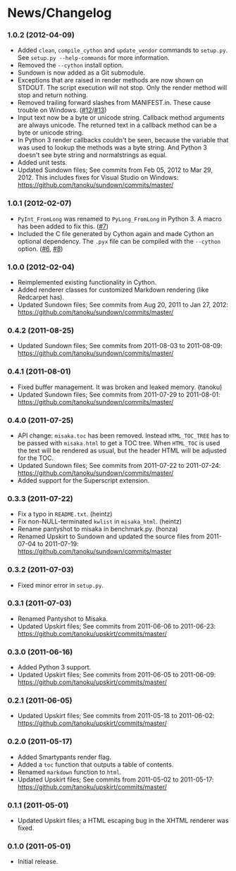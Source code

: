 News/Changelog
==============

### 1.0.2 (2012-04-09)

 - Added `clean`, `compile_cython` and `update_vendor` commands to `setup.py`.
   See `setup.py --help-commands` for more information.
 - Removed the `--cython` install option.
 - Sundown is now added as a Git submodule.
 - Exceptions that are raised in render methods are now shown on STDOUT. The
   script execution will not stop. Only the render method will stop and return
   nothing.
 - Removed trailing forward slashes from MANIFEST.in. These cause trouble on Windows.
   ([#12][]/[#13][])
 - Input text now be a byte or unicode string. Callback method arguments are
   always unicode. The returned text in a callback method can be a byte or unicode string.
 - In Python 3 render callbacks couldn't be seen, because the variable that was
   used to lookup the methods was a byte string. And Python 3 doesn't see
   byte string and normalstrings as equal.
 - Added unit tests.
 - Updated Sundown files; See commits from Feb 05, 2012 to Mar 29, 2012.
   This includes fixes for Visual Studio on Windows:
   https://github.com/tanoku/sundown/commits/master/

 [#12]: https://github.com/FSX/misaka/pull/12
 [#13]: https://github.com/FSX/misaka/pull/13


### 1.0.1 (2012-02-07)

 - `PyInt_FromLong` was renamed to `PyLong_FromLong` in Python 3. A macro
   has been added to fix this. ([#7][])
 - Included the C file generated by Cython again and made Cython an optional
   dependency. The `.pyx` file can be compiled with the `--cython` option.
   ([#6][], [#8][])


  [#6]: https://github.com/FSX/misaka/issues/6
  [#7]: https://github.com/FSX/misaka/issues/7
  [#8]: https://github.com/FSX/misaka/issues/8


### 1.0.0 (2012-02-04)

 - Reimplemented existing functionality in Cython.
 - Added renderer classes for customized Markdown rendering (like Redcarpet has).
 - Updated Sundown files; See commits from Aug 20, 2011 to Jan 27, 2012:
   https://github.com/tanoku/sundown/commits/master/


### 0.4.2 (2011-08-25)

 - Updated Sundown files; See commits from 2011-08-03 to 2011-08-09:
   https://github.com/tanoku/sundown/commits/master/


### 0.4.1 (2011-08-01)

 - Fixed buffer management. It was broken and leaked memory. (tanoku)
 - Updated Sundown files; See commits from 2011-07-29 to 2011-08-01:
   https://github.com/tanoku/sundown/commits/master/


### 0.4.0 (2011-07-25)

 - API change: `misaka.toc` has been removed. Instead `HTML_TOC_TREE` has to be
   passed with `misaka.html` to get a TOC tree. When `HTML_TOC` is used the
   text will be rendered as usual, but the header HTML will be adjusted for the
   TOC.
 - Updated Sundown files; See commits from 2011-07-22 to 2011-07-24:
   https://github.com/tanoku/sundown/commits/master/
 - Added support for the Superscript extension.


### 0.3.3 (2011-07-22)

 - Fix a typo in `README.txt`. (heintz)
 - Fix non-NULL-terminated `kwlist` in `misaka_html`. (heintz)
 - Rename pantyshot to misaka in benchmark.py. (honza)
 - Renamed Upskirt to Sundown and updated the source files from 2011-07-04
   to 2011-07-19: https://github.com/tanoku/sundown/commits/master


### 0.3.2 (2011-07-03)

 - Fixed minor error in `setup.py`.


### 0.3.1 (2011-07-03)

 - Renamed Pantyshot to Misaka.
 - Updated Upskirt files; See commits from 2011-06-06 to 2011-06-23:
   https://github.com/tanoku/upskirt/commits/master/


### 0.3.0 (2011-06-16)

 - Added Python 3 support.
 - Updated Upskirt files; See commits from 2011-06-05 to 2011-06-09:
   https://github.com/tanoku/upskirt/commits/master/


### 0.2.1 (2011-06-05)

 - Updated Upskirt files; See commits from 2011-05-18 to 2011-06-02:
   https://github.com/tanoku/upskirt/commits/master/


### 0.2.0 (2011-05-17)

 - Added Smartypants render flag.
 - Added a `toc` function that outputs a table of contents.
 - Renamed `markdown` function to `html`.
 - Updated Upskirt files; See commits from 2011-05-02 to 2011-05-17:
   https://github.com/tanoku/upskirt/commits/master/


### 0.1.1 (2011-05-01)

 - Updated Upskirt files; a HTML escaping bug in the XHTML renderer was fixed.


### 0.1.0 (2011-05-01)

 - Initial release.
